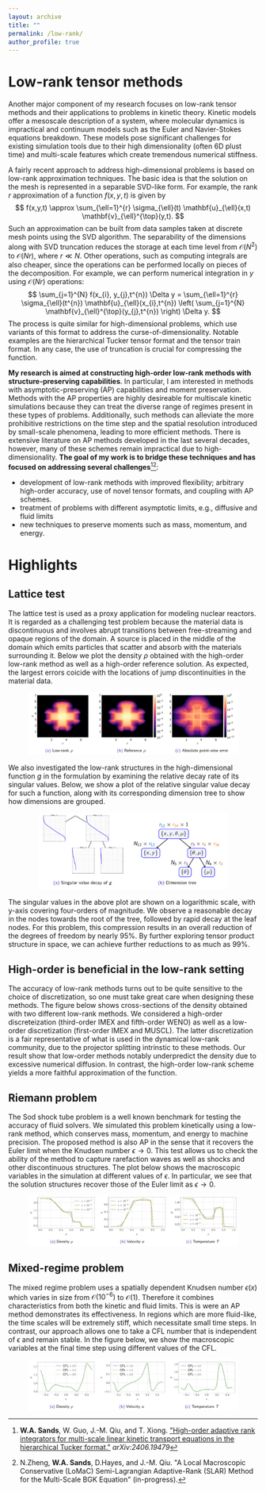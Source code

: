 ```yaml
---
layout: archive
title: ""
permalink: /low-rank/
author_profile: true
---
```


# Low-rank tensor methods

Another major component of my research focuses on low-rank tensor methods and their applications to problems in kinetic theory. Kinetic models offer a mesoscale description of a system, where molecular dynamics is impractical and continuum models such as the Euler and Navier-Stokes equations breakdown. These models pose significant challenges for existing simulation tools due to their high dimensionality (often 6D plust time) and multi-scale features which create tremendous numerical stiffness.

A fairly recent approach to address high-dimensional problems is based on low-rank approximation techniques. The basic idea is that the solution on the mesh is represented in a separable SVD-like form. For example, the rank $r$ approximation of a function $f(x,y,t)$ is given by
$$
f(x,y,t) \approx \sum_{\ell=1}^{r} \sigma_{\ell}(t) \mathbf{u}_{\ell}(x,t) \mathbf{v}_{\ell}^{\top}(y,t).
$$
Such an approximation can be built from data samples taken at discrete mesh points using the SVD algorithm. The separability of the dimensions along with SVD truncation reduces the storage at each time level from $\mathcal{O}(N^{2})$ to $\mathcal{O}(Nr)$, where $r \ll N$. Other operations, such as computing integrals are also cheaper, since the operations can be performed locally on pieces of the decomposition. For example, we can perform numerical integration in $y$ using $\mathcal{O}(Nr)$ operations:
$$
\sum_{j=1}^{N} f(x_{i}, y_{j},t^{n}) \Delta y = \sum_{\ell=1}^{r} \sigma_{\ell}(t^{n}) \mathbf{u}_{\ell}(x_{i},t^{n}) \left( \sum_{j=1}^{N} \mathbf{v}_{\ell}^{\top}(y_{j},t^{n}) \right) \Delta y.
$$
The process is quite similar for high-dimensional problems, which use variants of this format to address the curse-of-dimensionality. Notable examples are the hierarchical Tucker tensor format and the tensor train format. In any case, the use of truncation is crucial for compressing the function.

__My research is aimed at constructing high-order low-rank methods with structure-preserving capabilities__. In particular, I am interested in methods with asymptotic-preserving (AP) capabilities and moment preservation. Methods with the AP properties are highly desireable for multiscale kinetic simulations because they can treat the diverse range of regimes present in these types of problems. Additionally, such methods can alleviate the more prohibitive restrictions on the time step and the spatial resolution introduced by small-scale phenomena, leading to more efficient methods. There is extensive literature on AP methods developed in the last several decades, however, many of these schemes remain impractical due to high-dimensionality. __The goal of my work is to bridge these techniques and has focused on addressing several challenges__[^1][^2]:
* development of low-rank methods with improved flexibility; arbitrary high-order accuracy, use of novel tensor formats, and coupling with AP schemes.
* treatment of problems with different asymptotic limits, e.g., diffusive and fluid limits
* new techniques to preserve moments such as mass, momentum, and energy.


# Highlights

## Lattice test

The lattice test is used as a proxy application for modeling nuclear reactors. It is regarded as a challenging test problem because the material data is discontinuous and involves abrupt transitions between free-streaming and opaque regions of the domain. A source is placed in the middle of the domain which emits particles that scatter and absorb with the materials surrounding it. Below we plot the density $\rho$ obtained with the high-order low-rank method as well as a high-order reference solution. As expected, the largest errors coicide with the locations of jump discontinuities in the material data.

<figure style="text-align: center;">
    <img src="../images/lattice_comparison.png"
    alt="Density cross-section comparison"
    style="max-width: 100%; height: auto;">
    <figcaption> </figcaption>
</figure>

We also investigated the low-rank structures in the high-dimensional function $g$ in the formulation by examining the relative decay rate of its singular values. Below, we show a plot of the relative singular value decay for such a function, along with its corresponding dimension tree to show how dimensions are grouped.
<figure style="text-align: center;">
    <img src="../images/lattice_svd_decay.png"
    alt="lattice svd decay"
    style="max-width: 90%; height: auto;">
    <figcaption> </figcaption>
</figure>
The singular values in the above plot are shown on a logarithmic scale, with y-axis covering four-orders of magnitude. We observe a reasonable decay in the nodes towards the root of the tree, followed by rapid decay at the leaf nodes. For this problem, this compression results in an overall reduction of the degrees of freedom by nearly 95%. By further exploring tensor product structure in space, we can achieve further reductions to as much as 99%.  



## High-order is beneficial in the low-rank setting

The accuracy of low-rank methods turns out to be quite sensitive to the choice of discretization, so one must take great care when designing these methods. The figure below shows cross-sections of the density obtained with two different low-rank methods. We considered a high-order discreteization (third-order IMEX and fifth-order WENO) as well as a low-order discretization (first-order IMEX and MUSCL). The latter discretization is a fair representative of what is used in the dynamical low-rank community, due to the projector splitting intrinstic to these methods. Our result show that low-order methods notably underpredict the density due to excessive numerical diffusion. In contrast, the high-order low-rank scheme yields a more faithful approximation of the function.

## Riemann problem

The Sod shock tube problem is a well known benchmark for testing the accuracy of fluid solvers. We simulated this problem kinetically using a low-rank method, which conserves mass, momentum, and energy to machine precision. The proposed method is also AP in the sense that it recovers the Euler limit when the Knudsen number $\epsilon \rightarrow 0$. This test allows us to check the ability of the method to capture rarefaction waves as well as shocks and other discontinuous structures. The plot below shows the macroscopic variables in the simulation at different values of $\epsilon$. In particular, we see that the solution structures recover those of the Euler limit as $\epsilon \rightarrow 0$.

<figure style="text-align: center;">
    <img src="../images/riemann_problem.png"
    alt="riemann moments"
    style="max-width: 100%; height: auto;">
    <figcaption> </figcaption>
</figure>

## Mixed-regime problem

The mixed regime problem uses a spatially dependent Knudsen number $\epsilon(x)$ which varies in size from $\mathcal{O}(10^{-6})$ to $\mathcal{O}(1)$. Therefore it combines characteristics from both the kinetic and fluid limits. This is were an AP method demonstrates its effectiveness. In regions which are more fluid-like, the time scales will be extremely stiff, which necessitate small time steps. In contrast, our approach allows one to take a CFL number that is independent of $\epsilon$ and remain stable. In the figure below, we show the macroscopic variables at the final time step using different values of the CFL.

<figure style="text-align: center;">
    <img src="../images/mixed_regime.png"
    alt="mixed regime moments"
    style="max-width: 100%; height: auto;">
    <figcaption> </figcaption>
</figure>

[^1]: **W.A. Sands**, W. Guo, J.-M. Qiu, and T. Xiong. ["High-order adaptive rank integrators for multi-scale linear kinetic transport equations in the hierarchical Tucker format."](https://arxiv.org/abs/2406.19479) *arXiv:2406.19479* 
[^2]: N.Zheng, **W.A. Sands**, D.Hayes, and J.-M. Qiu. "A Local Macroscopic Conservative (LoMaC) Semi-Lagrangian Adaptive-Rank (SLAR) Method for the Multi-Scale BGK Equation" (in-progress).






